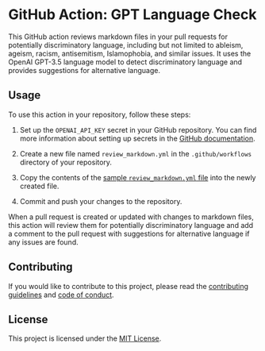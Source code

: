 # GitHub Action: GPT Language Check

This GitHub action reviews markdown files in your pull requests for potentially discriminatory language, including but not limited to ableism, ageism, racism, antisemitism, Islamophobia, and similar issues. It uses the OpenAI GPT-3.5 language model to detect discriminatory language and provides suggestions for alternative language.

## Usage

To use this action in your repository, follow these steps:

1. Set up the `OPENAI_API_KEY` secret in your GitHub repository. You can find more information about setting up secrets in the [GitHub documentation](https://docs.github.com/en/actions/security-guides/encrypted-secrets).

2. Create a new file named `review_markdown.yml` in the `.github/workflows` directory of your repository.

3. Copy the contents of the [sample `review_markdown.yml` file](docs/review_markdown.yml) into the newly created file.

4. Commit and push your changes to the repository.

When a pull request is created or updated with changes to markdown files, this action will review them for potentially discriminatory language and add a comment to the pull request with suggestions for alternative language if any issues are found.

## Contributing

If you would like to contribute to this project, please read the [contributing guidelines](CONTRIBUTING.md) and [code of conduct](CODE_OF_CONDUCT.md).

## License

This project is licensed under the [MIT License](LICENSE).
